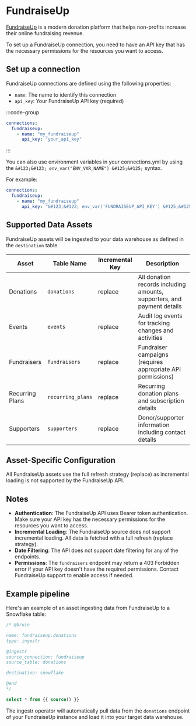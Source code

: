 # FundraiseUp

[FundraiseUp](https://fundraiseup.com/) is a modern donation platform that helps non-profits increase their online fundraising revenue.

To set up a FundraiseUp connection, you need to have an API key that has the necessary permissions for the resources you want to access.

## Set up a connection

FundraiseUp connections are defined using the following properties:

- `name`: The name to identify this connection
- `api_key`: Your FundraiseUp API key (required)

:::code-group
```yaml [connections.yml]
connections:
  fundraiseup:
    - name: "my_fundraiseup"
      api_key: "your_api_key"
```
:::

You can also use environment variables in your connections.yml by using the `&#123;&#123; env_var("ENV_VAR_NAME") &#125;&#125;` syntax.

For example:
```yaml
connections:
  fundraiseup:
    - name: "my_fundraiseup"
      api_key: "&#123;&#123; env_var('FUNDRAISEUP_API_KEY') &#125;&#125;"
```

## Supported Data Assets

FundraiseUp assets will be ingested to your data warehouse as defined in the `destination` table.

| Asset                | Table Name        | Incremental Key | Description                                                                                                                                        |
|----------------------|-------------------|-----------------|--------------------------------------------------------------------------------------------------------------------------------------------------|
| Donations            | `donations`       | replace         | All donation records including amounts, supporters, and payment details                                                                           |
| Events               | `events`          | replace         | Audit log events for tracking changes and activities                                                                                              |
| Fundraisers          | `fundraisers`     | replace         | Fundraiser campaigns (requires appropriate API permissions)                                                                                        |
| Recurring Plans      | `recurring_plans` | replace         | Recurring donation plans and subscription details                                                                                                  |
| Supporters           | `supporters`      | replace         | Donor/supporter information including contact details                                                                                              |

## Asset-Specific Configuration

All FundraiseUp assets use the full refresh strategy (replace) as incremental loading is not supported by the FundraiseUp API.

## Notes

- **Authentication**: The FundraiseUp API uses Bearer token authentication. Make sure your API key has the necessary permissions for the resources you want to access.
- **Incremental Loading**: The FundraiseUp source does not support incremental loading. All data is fetched with a full refresh (replace strategy).
- **Date Filtering**: The API does not support date filtering for any of the endpoints.
- **Permissions**: The `fundraisers` endpoint may return a 403 Forbidden error if your API key doesn't have the required permissions. Contact FundraiseUp support to enable access if needed.

## Example pipeline

Here's an example of an asset ingesting data from FundraiseUp to a Snowflake table:

```sql
/* @bruin

name: fundraiseup.donations
type: ingestr

@ingestr
source_connection: fundraiseup
source_table: donations

destination: snowflake

@end
*/

select * from {{ source() }}
```

The ingestr operator will automatically pull data from the `donations` endpoint of your FundraiseUp instance and load it into your target data warehouse.